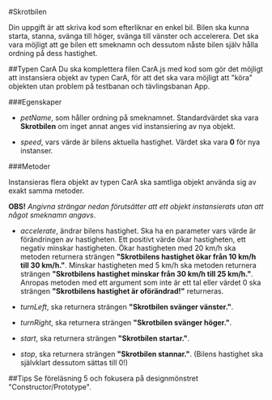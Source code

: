 #Skrotbilen

Din uppgift är att skriva kod som efterliknar en enkel bil. Bilen ska kunna starta, stanna, svänga till höger, svänga till vänster och accelerera. Det ska vara möjligt att ge bilen ett smeknamn och dessutom nåste bilen själv hålla ordning på dess hastighet.

##Typen CarA
Du ska komplettera filen CarA.js med kod som gör det möjligt att instansiera objekt av typen CarA, för att det ska vara möjligt att "köra" objekten utan problem på testbanan och tävlingsbanan App.

###Egenskaper
- _petName_, som håller ordning på smeknamnet. Standardvärdet ska vara __Skrotbilen__ om inget annat anges vid instansiering av nya objekt.

- _speed_, vars värde är bilens aktuella hastighet. Värdet ska vara __0__ för nya instanser.

###Metoder

Instansieras flera objekt av typen CarA ska samtliga objekt använda sig av exakt samma metoder.

__OBS!__ _Angivna strängar nedan förutsätter att ett objekt instansierats utan att något smeknamn angavs_.

- _accelerate_, ändrar bilens hastighet. Ska ha en parameter vars värde är förändringen av hastigheten. Ett positivt värde ökar hastigheten, ett negativ minskar hastigheten. Ökar hastigheten med 20 km/h ska metoden returnera strängen __"Skrotbilens hastighet ökar från 10 km/h till 30 km/h."__. Minskar hastigheten med 5 km/h ska metoden returnera strängen __"Skrotbilens hastighet minskar från 30 km/h till 25 km/h."__. Anropas metoden med ett argument som inte är ett tal eller värdet 0 ska strängen __"Skrotbilens hastighet är oförändrad!"__ returneras.

- _turnLeft_, ska returnera strängen __"Skrotbilen svänger vänster."__.

- _turnRight_, ska returnera strängen __"Skrotbilen svänger höger."__.

- _start_, ska returnera strängen __"Skrotbilen startar."__.

- _stop_, ska returnera strängen __"Skrotbilen stannar."__. (Bilens hastighet ska självklart dessutom sättas till 0!)

##Tips
Se föreläsning 5 och fokusera på designmönstret "Constructor/Prototype".
